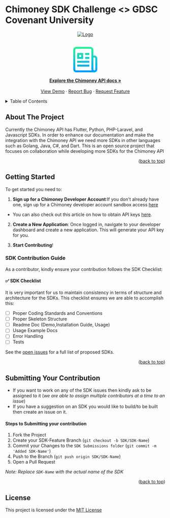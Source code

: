 # Chimoney SDK Challenge <> GDSC Covenant University

<div align="center" id="initial">
  <a href="https://chimoney.io/" target="_blank">
  <picture>
    <img src="https://chimoney.io/assets/icons/chimoney-purple-logo.svg" width="280" alt="Logo"/>
  </picture>
  </a>
</div>

<a name="readme-top"></a>

<!--[![Contributors][contributors-shield]][https://github.com/dsccovenantuniversity/Chimoney-SDK-Challenge-Covenant-University/graphs/contributors]
[![Forks][forks-shield]][forks-url]
[![Stargazers][stars-shield]][stars-url]
[![Issues][issues-shield]][issues-url]
[![MIT License][license-shield]][license-url]
[![LinkedIn][linkedin-shield]][linkedin-url]-->

<!-- PROJECT LOGO -->
<br />
<div align="center">
  <a href="https://github.com/othneildrew/Best-README-Template">
    <img src="Images/logo.png" alt="Logo" width="80" height="80">
  </a>

  <p align="center">
    <a href="https://chimoney.readme.io/reference/introduction"><strong>Explore the Chimoney API docs »</strong></a>
    <br />
    <br />
    <a href="">View Demo</a>
    ·
    <a href="https://github.com/dsccovenantuniversity/Chimoney-SDK-Challenge-Covenant-University/issues">Report Bug</a>
    ·
    <a href="">Request Feature</a>
  </p>
</div>

<!-- TABLE OF CONTENTS -->
<details>
  <summary>Table of Contents</summary>
  <ol>
    <li>
      <a href="#about-the-challenge">About The Challenge</a>
    </li>
      <a href="#getting-started">Getting Started</a>
      <ul>
        <li><a href="#prerequisites">Prerequisites</a></li>
        <li><a href="#installation">Installation</a></li>
      </ul>
    </li>
    <li><a href="#usage">Usage</a></li>
    <li><a href="#contributing">Contributing</a></li>
    <li><a href="#license">License</a></li>
    <li><a href="#contact">Contact</a></li>
  </ol>
</details>

<!-- ABOUT THE PROJECT -->

## About The Project

Currently the Chimoney API has Flutter, Python, PHP-Laravel, and Javascript SDKs. In order to enhance our documentation and make the integration with the Chimoney API we need more SDKs in other languages such as Golang, Java, C#, and Dart. This is an open source project that focuses on collaboration while developing more SDKs for the Chimoney API

<p align="right">(<a href="#readme-top">back to top</a>)</p>

<!-- GETTING STARTED -->

## Getting Started

To get started you need to:</br>

1. **Sign up for a Chimoney Developer Account**:If you don't already have one, sign up for a Chimoney developer account sandbox access [here](https://sandbox.chimoney.io/developers) </br>
- You can also check out this article on how to obtain API keys [here](https://community-chimoney.hashnode.dev/getting-started-with-chimoneys-api-chiconnect).
2. **Create a New Application**: Once logged in, navigate to your developer dashboard and create a new application. This will generate your API key for you.

3. **Start Contributing**!

### SDK Contribution Guide

As a contributor, kindly ensure your contribution follows the SDK Checklist:

#### ✅ SDK Checklist

It is very important for us to maintain consistency in terms of structure and architecture for the SDKs. This checklist ensures we are able to accomplish this:

- [ ] Proper Coding Standards and Conventions
- [ ] Proper Skeleton Structure
- [ ] Readme Doc (Demo,Installation Guide, Usage)
- [ ] Usage Example Docs
- [ ] Error Handling
- [ ] Tests

See the [open issues](https://github.com/othneildrew/Best-README-Template/issues) for a full list of proposed SDKs.

<p align="right">(<a href="#readme-top">back to top</a>)</p>

<!-- CONTRIBUTING -->

## Submitting Your Contribution

- If you want to work on any of the SDK issues then kindly ask to be assigned to it (_we are able to assign multiple contributors at a time to an issue_)</br>
- If you have a suggestion on an SDK you would like to build/to be built then create an issue on it.

#### Steps to Submitting your contribution

1. Fork the Project
2. Create your SDK-Feature Branch (`git checkout -b SDK/SDK-Name`)
3. Commit your Changes to the `SDK Submissions folder` (`git commit -m 'Added SDK-Name'`)
4. Push to the Branch (`git push origin SDK/SDK-Name`)
5. Open a Pull Request

_Note:_ _Replace `SDK-Name` with the actual name of the SDK_

<p align="right">(<a href="#readme-top">back to top</a>)</p>

<!-- LICENSE -->

## License

This project is licensed under the [MIT License](Chimoney-SDK-Challenge-Covenant-University/LICENSE)

